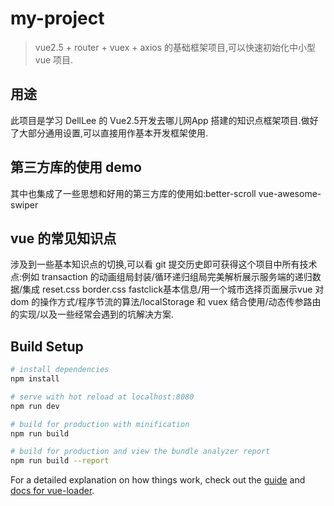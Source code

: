 # my-project

> vue2.5 + router + vuex + axios 的基础框架项目,可以快速初始化中小型 vue 项目.
## 用途
此项目是学习 DellLee 的 Vue2.5开发去哪儿网App 搭建的知识点框架项目.做好了大部分通用设置,可以直接用作基本开发框架使用.
## 第三方库的使用 demo
其中也集成了一些思想和好用的第三方库的使用如:better-scroll  vue-awesome-swiper 
## vue 的常见知识点
涉及到一些基本知识点的切换,可以看 git 提交历史即可获得这个项目中所有技术点:例如 transaction 的动画组局封装/循环递归组局完美解析展示服务端的递归数据/集成 reset.css border.css fastclick基本信息/用一个城市选择页面展示vue 对 dom 的操作方式/程序节流的算法/localStorage 和 vuex 结合使用/动态传参路由的实现/以及一些经常会遇到的坑解决方案.


## Build Setup

``` bash
# install dependencies
npm install

# serve with hot reload at localhost:8080
npm run dev

# build for production with minification
npm run build

# build for production and view the bundle analyzer report
npm run build --report
```

For a detailed explanation on how things work, check out the [guide](http://vuejs-templates.github.io/webpack/) and [docs for vue-loader](http://vuejs.github.io/vue-loader).
